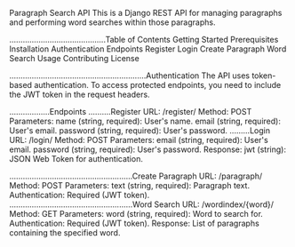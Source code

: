 Paragraph Search API
This is a Django REST API for managing paragraphs and performing word searches within those paragraphs.

...........................................Table of Contents
Getting Started
Prerequisites
Installation
Authentication
Endpoints
Register
Login
Create Paragraph
Word Search
Usage
Contributing
License


.............................................................Authentication
The API uses token-based authentication. To access protected endpoints, you need to include the JWT token in the request headers.

..................Endpoints
..........Register
URL: /register/
Method: POST
Parameters:
name (string, required): User's name.
email (string, required): User's email.
password (string, required): User's password.
.........Login
URL: /login/
Method: POST
Parameters:
email (string, required): User's email.
password (string, required): User's password.
Response:
jwt (string): JSON Web Token for authentication.



.......................................................Create Paragraph
URL: /paragraph/
Method: POST
Parameters:
text (string, required): Paragraph text.
Authentication: Required (JWT token).
.......................................................Word Search
URL: /wordindex/{word}/
Method: GET
Parameters:
word (string, required): Word to search for.
Authentication: Required (JWT token).
Response:
List of paragraphs containing the specified word.






